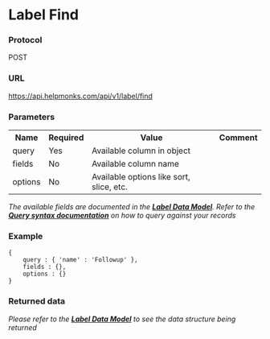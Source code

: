 # Label Find

### Protocol
POST

### URL
https://api.helpmonks.com/api/v1/label/find

### Parameters
<table>
    <tr>
        <th>Name</th>
        <th>Required</th>
        <th>Value</th>
        <th>Comment</th>
    </tr>
    <tr>
        <td>query</td>
        <td>Yes</td>
        <td>Available column in object</td>
        <td></td>
    </tr>
    <tr>
        <td>fields</td>
        <td>No</td>
        <td>Available column name</td>
        <td></td>
    </tr>
    <tr>
        <td>options</td>
        <td>No</td>
        <td>Available options like sort, slice, etc.</td>
        <td></td>
    </tr>
</table>

*The available fields are documented in the **[Label Data Model](/api/models/label/)**. Refer to the **[Query syntax documentation](/api/syntax)** on how to query against your records*

### Example

```
{
    query : { 'name' : 'Followup' },
    fields : {},
    options : {}
}
```

### Returned data

*Please refer to the **[Label Data Model](/api/models/label/)** to see the data structure being returned*

